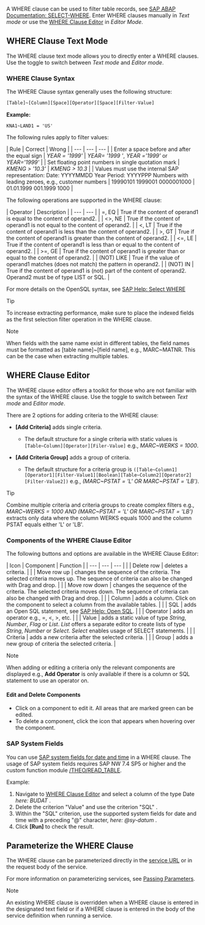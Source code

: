 A WHERE clause can be used to filter table records, see [SAP ABAP Documentation: SELECT-WHERE](https://help.sap.com/doc/abapdocu_750_index_htm/7.50/en-us/abapwhere.htm). Enter WHERE clauses manually in *Text mode* or use the [WHERE Clause Editor](#where-clause-editor) in *Editor Mode*.

## WHERE Clause Text Mode

The WHERE clause text mode allows you to directly enter a WHERE clauses. Use the toggle to switch between *Text mode* and *Editor mode*.

### WHERE Clause Syntax

The WHERE Clause syntax generally uses the following structure:

```bash
[Table]~[Column][Space][Operator][Space][Filter-Value]

```

**Example:**

```text
KNA1~LAND1 = 'US'

```

The following rules apply to filter values:

| Rule | Correct | Wrong | | --- | --- | --- | | Enter a space before and after the equal sign | *YEAR = '1999'* | *YEAR= '1999 '*, *YEAR ='1999'* or *YEAR='1999'* | | Set floating point numbers in single quotation mark | *KMENG > '10.3'* | *KMENG > 10.3* | | Values must use the internal SAP representation: Date: YYYYMMDD Year Period: YYYYPPP Numbers with leading zeroes, e.g., customer numbers | 19990101 1999001 0000001000 | 01.01.1999 001.1999 1000 |

The following operations are supported in the WHERE clause:

| Operator | Description | | --- | --- | | =, EQ | True if the content of operand1 is equal to the content of operand2. | | \<>, NE | True if the content of operand1 is not equal to the content of operand2. | | \<, LT | True if the content of operand1 is less than the content of operand2. | | >, GT | True if the content of operand1 is greater than the content of operand2. | | \<=, LE | True if the content of operand1 is less than or equal to the content of operand2. | | >=, GE | True if the content of operand1 is greater than or equal to the content of operand2. | | (NOT) LIKE | True if the value of operand1 matches (does not match) the pattern in operand2. | | (NOT) IN | True if the content of operand1 is (not) part of the content of operand2. Operand2 must be of type LIST or SQL. |

For more details on the OpenSQL syntax, see [SAP Help: Select WHERE](https://help.sap.com/doc/abapdocu_752_index_htm/7.52/en-US/abapwhere.htm?file=abapwhere.htm)

Tip

To increase extracting performance, make sure to place the indexed fields as the first selection filter operation in the WHERE clause.

Note

When fields with the same name exist in different tables, the field names must be formatted as [table name]~[field name], e.g., MARC~MATNR. This can be the case when extracting multiple tables.

## WHERE Clause Editor

The WHERE clause editor offers a toolkit for those who are not familiar with the syntax of the WHERE clause. Use the toggle to switch between *Text mode* and *Editor mode*.

There are 2 options for adding criteria to the WHERE clause:

- **[Add Criteria]** adds single criteria.

  - The default structure for a single criteria with static values is `[Table~Column][Operator][Filer-Value]` e.g., *MARC~WERKS = 1000*.

- **[Add Criteria Group]** adds a group of criteria.

  - The default structure for a criteria group is `([Table~Column1][Operator1][Filter-Value1][Boolean][Table~Column2][Operator2][Filter-Value2])` e.g., *(MARC~PSTAT = 'L' OR MARC~PSTAT = 'LB')*.

Tip

Combine multiple criteria and criteria groups to create complex filters e.g., *MARC~WERKS = 1000 AND (MARC~PSTAT = 'L' OR MARC~PSTAT = 'LB')* extracts only data where the column WERKS equals 1000 and the column PSTAT equals either 'L' or 'LB'.

### Components of the WHERE Clause Editor

The following buttons and options are available in the WHERE Clause Editor:

| Icon | Component | Function | | --- | --- | --- | | | Delete row | deletes a criteria. | | | Move row up | changes the sequence of the criteria. The selected criteria moves up. The sequence of criteria can also be changed with Drag and drop. | | | Move row down | changes the sequence of the criteria. The selected criteria moves down. The sequence of criteria can also be changed with Drag and drop. | | | Column | adds a column. Click on the component to select a column from the available tables. | | | SQL | adds an Open SQL statement, see [SAP Help: Open SQL](https://help.sap.com/doc/abapdocu_750_index_htm/7.50/en-us/abenopensql.htm). | | | Operator | adds an operator e.g., =, \<, >, etc. | | | Value | adds a static value of type *String*, *Number*, *Flag* or *List*. *List* offers a separate editor to create lists of type *String*, *Number* or *Select*. *Select* enables usage of SELECT statements. | | | Criteria | adds a new criteria after the selected criteria. | | | Group | adds a new group of criteria the selected criteria. |

Note

When adding or editing a criteria only the relevant components are displayed e.g., **Add Operator** is only available if there is a column or SQL statement to use an operator on.

#### Edit and Delete Components

- Click on a component to edit it. All areas that are marked green can be edited.
- To delete a component, click the icon that appears when hovering over the component.

### SAP System Fields

You can use [SAP system fields for date and time](https://help.sap.com/doc/abapdocu_751_index_htm/7.51/en-US/abentime_system_fields.htm) in a WHERE clause. The usage of SAP system fields requires SAP NW 7.4 SP5 or higher and the custom function module [/THEO/READ_TABLE](../../setup-in-sap/custom-function-module-for-table-extraction/#installation-of-theoread_table).

Example:

1. Navigate to [WHERE Clause Editor](#where-clause-editor) and select a column of the type Date *here: BUDAT* .
1. Delete the criterion "Value" and use the criterion "SQL" .
1. Within the "SQL" criterion, use the supported system fields for date and time with a preceding "@" character, *here: @sy-datum* .
1. Click **[Run]** to check the result.

## Parameterize the WHERE Clause

The WHERE clause can be parameterized directly in the [service URL](../../parameters/#add-parameters-in-the-service-url) or in the request body of the service.

For more information on parameterizing services, see [Passing Parameters](../../run-services/#pass-parameters).

Note

An existing WHERE clause is overridden when a WHERE clause is entered in the designated text field or if a WHERE clause is entered in the body of the service definition when running a service.
